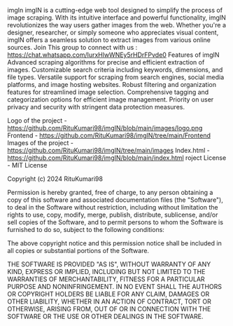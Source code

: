 imgIn
imgIN is a cutting-edge web tool designed to simplify the process of image scraping. 
With its intuitive interface and powerful functionality, imgIN revolutionizes the way users gather images from the web.
Whether you're a designer, researcher, or simply someone who appreciates visual content, imgIN offers a seamless solution to extract images from various online sources.
Join This group to connect with us : https://chat.whatsapp.com/IurxHlwWNEy5rHDrFPvde0
Features of imgIN
Advanced scraping algorithms for precise and efficient extraction of images.
Customizable search criteria including keywords, dimensions, and file types.
Versatile support for scraping from search engines, social media platforms, and image hosting websites.
Robust filtering and organization features for streamlined image selection.
Comprehensive tagging and categorization options for efficient image management.
Priority on user privacy and security with stringent data protection measures.

Logo of the project - https://github.com/RituKumari98/imgIN/blob/main/images/logo.png
Frontend - https://github.com/RituKumari98/imgIN/tree/main/Frontend
Images of the project - https://github.com/RituKumari98/imgIN/tree/main/images
Index.html - https://github.com/RituKumari98/imgIN/blob/main/index.html
roject License - MIT License

Copyright (c) 2024 RituKumari98

Permission is hereby granted, free of charge, to any person obtaining a copy
of this software and associated documentation files (the "Software"), to deal
in the Software without restriction, including without limitation the rights
to use, copy, modify, merge, publish, distribute, sublicense, and/or sell
copies of the Software, and to permit persons to whom the Software is
furnished to do so, subject to the following conditions:

The above copyright notice and this permission notice shall be included in all
copies or substantial portions of the Software.

THE SOFTWARE IS PROVIDED "AS IS", WITHOUT WARRANTY OF ANY KIND, EXPRESS OR
IMPLIED, INCLUDING BUT NOT LIMITED TO THE WARRANTIES OF MERCHANTABILITY,
FITNESS FOR A PARTICULAR PURPOSE AND NONINFRINGEMENT. IN NO EVENT SHALL THE
AUTHORS OR COPYRIGHT HOLDERS BE LIABLE FOR ANY CLAIM, DAMAGES OR OTHER
LIABILITY, WHETHER IN AN ACTION OF CONTRACT, TORT OR OTHERWISE, ARISING FROM,
OUT OF OR IN CONNECTION WITH THE SOFTWARE OR THE USE OR OTHER DEALINGS IN THE
SOFTWARE.
